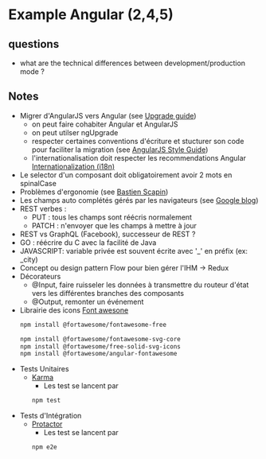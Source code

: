 # Example Angular (2,4,5)

## questions

- what are the technical differences between development/production mode ?

## Notes

- Migrer d'AngularJS vers Angular (see [Upgrade guide](https://angular.io/guide/upgrade))
    - on peut faire cohabiter Angular et AngularJS
    - on peut utilser ngUpgrade
    - respecter certaines conventions d'écriture et stucturer son code pour faciliter la migration (see [AngularJS Style Guide](https://github.com/johnpapa/angular-styleguide/blob/master/a1/README.md))
    - l'internationalisation doit respecter les recommendations Angular [Internationalization (i18n)](see (https://angular.io/guide/i18n))
- Le selector d'un composant doit obligatoirement avoir 2 mots en spinalCase
- Problèmes d'ergonomie (see [Bastien Scapin](https://blocnotes.iergo.fr/concevoir/les-criteres-heuristiques-de-bastien-et-scapin/))
- Les champs auto complétés gérés par les navigateurs (see [Google blog](https://developers.google.com/web/updates/2015/06/checkout-faster-with-autofill))
- REST verbes :
    - PUT : tous les champs sont réécris normalement
    - PATCH : n'envoyer que les champs à mettre à jour
- REST vs GraphQL (Facebook), successeur de REST ?
- GO : réécrire du C avec la facilité de Java
- JAVASCRIPT: variable privée est souvent écrite avec '_' en préfix (ex: _city)
- Concept ou design pattern Flow pour bien gérer l'IHM -> Redux
- Décorateurs
    - @Input, faire ruisseler les données à transmettre du routeur d'état vers les différentes branches des composants 
    - @Output, remonter un événement
- Librairie des icons [Font awesone](https://fontawesome.com/)
    ```bash
    npm install @fortawesome/fontawesome-free

    npm install @fortawesome/fontawesome-svg-core
    npm install @fortawesome/free-solid-svg-icons
    npm install @fortawesome/angular-fontawesome
    ```
- Tests Unitaires
    - [Karma](http://karma-runner.github.io/2.0/index.html)
        - Les test se lancent par
        ```bash
        npm test        
        ```
- Tests d'Intégration
    - [Protactor](https://www.protractortest.org/#/)
        - Les test se lancent par
        ```bash
        npm e2e        
        ```
